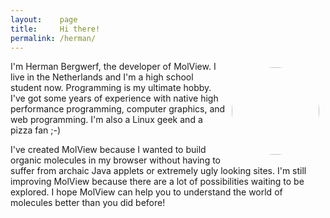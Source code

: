 ```yaml
---
layout:    page
title:     Hi there!
permalink: /herman/
---
```


<img src="{{ site.url }}/img/herman.jpg" style="width: 140px; margin: 10px; float: right; border-radius: 70px;" />

I'm Herman Bergwerf, the developer of MolView. I live in the Netherlands
and I'm a high school student now. Programming is my ultimate hobby. I've got
some years of experience with native high performance programming, computer graphics,
and web programming. I'm also a Linux geek and a pizza fan ;-)

I've created MolView because I wanted to build organic molecules in my browser
without having to suffer from archaic Java applets or extremely ugly looking
sites. I'm still improving MolView because there are a lot of possibilities
waiting to be explored.
I hope MolView can help you to understand the world of molecules better than you
did before!
